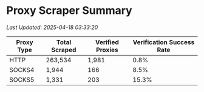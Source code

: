 # Proxy Scraper Summary

_Last Updated: 2025-04-18 03:33:20_

| Proxy Type | Total Scraped | Verified Proxies | Verification Success Rate |
|------------|--------------|------------------|--------------------------|
| HTTP | 263,534 | 1,981 | 0.8% |
| SOCKS4 | 1,944 | 166 | 8.5% |
| SOCKS5 | 1,331 | 203 | 15.3% |
